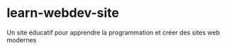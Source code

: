 # learn-webdev-site
Un site éducatif pour apprendre la programmation et créer des sites web modernes
